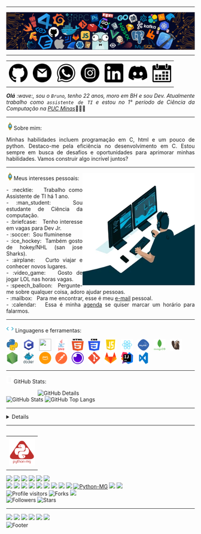 -----

<div>
<img align="center" alt="Header" src="https://github.com/Brunomenezesvaz/Brunomenezesvaz/blob/main/img/header.png?raw=true"/>
</div>

-----

<div align="center">
<table>
<tr>
 <td align="center" colspan="11"></td>
</tr> 
<tr>
<td><a href="https://github.com/Brunomenezesvaz" target="_blank"><img src="https://github.com/Brunomenezesvaz/Brunomenezesvaz/blob/main/img/github.png?raw=true" width="50px" height="50px"/></a>
</td>
<td><a href="mailto:brunomvaz16@gmail.com" target="_blank"><img src="https://github.com/Brunomenezesvaz/Brunomenezesvaz/blob/main/img/gmail.png?raw=true" width="50px" height="50px"/></a>
</td>
<td><a href="https://wa.me/5531992259540" target="_blank"><img src="https://github.com/Brunomenezesvaz/Brunomenezesvaz/blob/main/img/wpp.png?raw=true" width="50px" height="50px"/></a>
</td>
<td><a href="https://www.instagram.com/davidson_faria/" target="_blank"><img src="https://github.com/Brunomenezesvaz/Brunomenezesvaz/blob/main/img/insta.png?raw=true" width="50px" height="50px"/></a>
</td>
<td><a href="https://www.linkedin.com/in/Brunomenezesvaz/" target="_blank"><img src="https://github.com/Brunomenezesvaz/Brunomenezesvaz/blob/main/img/linkedin.png?raw=true" width="50px" height="50px"/></a>
</td>
<td><a href="https://discordapp.com/users/287784703963168768" target="_blank"><img src="https://github.com/Brunomenezesvaz/Brunomenezesvaz/blob/main/img/discord.png?raw=true" width="50px" height="50px"/></a>
</td>
<td><a href="https://calendly.com/Brunomenezesvaz/" target="_blank"><img src="https://github.com/Brunomenezesvaz/Brunomenezesvaz/blob/main/img/calendar.png?raw=true" width="50px" height="50px"/></a>
</td>
</tr>
<tr>
 <td align="center" colspan="11"></td>
</tr> 
</table>

</div>
<div align="justify">
<i><b>Olá</b> :wave:, sou o <code>Bruno</code>, tenho 22 anos, moro em BH e sou Dev. Atualmente trabalho como <code>assistente de TI</code> e estou no 1° período de Ciência da Computação na <a href="https://www.pucminas.br/destaques/Paginas/default.aspx" target="_blank"> PUC Minas</a></i>👨🏻‍💻<br />
</div>

-----

<img height="20" alt="GIF" src="https://github.com/Brunomenezesvaz/Brunomenezesvaz/blob/main/img/soulgem.gif?raw=true"/>Sobre mim:
<div align="justify">
Minhas habilidades incluem programação em C, html e um pouco de python. Destaco-me pela eficiência no desenvolvimento em C. Estou sempre em busca de desafios e oportunidades para aprimorar minhas habilidades. Vamos construir algo incrível juntos?
</div>

-----

<div>
<div>
<img align="right" alt="GIF" src="https://github.com/Brunomenezesvaz/Brunomenezesvaz/blob/main/img/dev.gif?raw=true" width="300px" height="300px"/>
</div>

<img height="20" alt="GIF" src="https://github.com/Brunomenezesvaz/Brunomenezesvaz/blob/main/img/soulgem.gif?raw=true"/>Meus interesses pessoais:

<div align="justify">
<p>
- :necktie: &nbsp; Trabalho como Assistente de TI há 1 ano.<br />
- :man_student: &nbsp; Sou estudante de Ciência da computação.<br />
- :briefcase: &nbsp; Tenho interesse em vagas para Dev Jr.<br />
- :soccer:&nbsp; Sou fluminense<br />
- :ice_hockey:&nbsp; Também gosto de hokey/NHL (san jose Sharks).<br />
- :airplane: &nbsp; Curto viajar e conhecer novos lugares.<br />
- :video_game: &nbsp; Gosto de jogar LOL nas horas vagas.<br />
- :speech_balloon: &nbsp; Pergunte-me sobre qualquer coisa, adoro ajudar pessoas.<br />
- :mailbox: &nbsp; Para me encontrar, esse é meu <a href="mailto:brunomvaz16@gmail.com" target="_blank">e-mail</a> pessoal.<br />
- :calendar: &nbsp; Essa é minha <a href="https://calendly.com/Brunomenezesvaz/30min" target="_blank">agenda</a> se quiser marcar um horário para falarmos.<br />
</p>
</div>
</div>

-----

<div>

<img height="20" alt="GIF" src="https://github.com/Brunomenezesvaz/Brunomenezesvaz/blob/main/img/skills.gif?raw=true"/>&nbsp;Linguagens e ferramentas:

<code><a href="https://www.python.org/" target="_blank"><img width="32" height="32" src="https://github.com/Brunomenezesvaz/Brunomenezesvaz/blob/main/img/python.png?raw=true"/></a></code>
&nbsp; 
<code><a href="https://www.open-std.org/jtc1/sc22/wg14/" target="_blank"><img width="32" height="32" src="https://github.com/Brunomenezesvaz/Brunomenezesvaz/blob/main/img/c.png?raw=true"/></a></code>
&nbsp;
<code><a href="https://isocpp.org/" target="_blank"><img width="32" height="32" src="https://github.com/joaopauloaramuni/joaopauloaramuni/blob/main/img/cpp.svg"/></a></code> 
&nbsp;
<code><a href="https://www.java.com/pt-BR/" target="_blank"><img width="32" height="32" src="https://github.com/Brunomenezesvaz/Brunomenezesvaz/blob/main/img/java.png"/></a></code>
&nbsp; 
<code><a href="https://www.w3schools.com/html/" target="_blank"><img width="32" height="32" src="https://github.com/Brunomenezesvaz/Brunomenezesvaz/blob/main/img/html.svg"/></a></code>
&nbsp; 
<code><a href="https://www.w3schools.com/css/" target="_blank"><img width="32" height="32" src="https://github.com/Brunomenezesvaz/Brunomenezesvaz/blob/main/img/css.svg"/></a></code>
&nbsp; 
<code><a href="https://www.w3schools.com/js/" target="_blank"><img width="32" height="32" src="https://github.com/Brunomenezesvaz/Brunomenezesvaz/blob/main/img/js.png"/></a></code>
&nbsp; 
<code><a href="https://pt-br.reactjs.org/" target="_blank"><img width="32" height="32" src="https://github.com/Brunomenezesvaz/Brunomenezesvaz/blob/main/img/react.png"/></a></code>
&nbsp; 
<code><a href="https://www.mysql.com/" target="_blank"><img width="32" height="32" src="https://github.com/Brunomenezesvaz/Brunomenezesvaz/blob/main/img/mysql.png"/></a></code>
&nbsp; 
<code><a href="https://www.mongodb.com/pt-br" target="_blank"><img width="32" height="32" src="https://github.com/Brunomenezesvaz/Brunomenezesvaz/blob/main/img/mongodb.png"/></a></code>
&nbsp; 
<code><a href="https://dbeaver.io/" target="_blank"><img width="32" height="32" src="https://github.com/Brunomenezesvaz/Brunomenezesvaz/blob/main/img/dbeaver.png"/></a></code>
&nbsp; 
<code><a href="https://nodejs.org/en/" target="_blank"><img width="32" height="32" src="https://github.com/Brunomenezesvaz/Brunomenezesvaz/blob/main/img/nodejs.png"/></a></code>
&nbsp; 
<code><a href="https://www.docker.com/" target="_blank"><img width="32" height="32" src="https://github.com/Brunomenezesvaz/Brunomenezesvaz/blob/main/img/docker.png"/></a></code>
&nbsp; 
<code><a href="https://aws.amazon.com/pt/" target="_blank"><img width="32" height="32" src="https://github.com/Brunomenezesvaz/Brunomenezesvaz/blob/main/img/aws.png"/></a></code>
&nbsp; 
<code><a href="https://www.postman.com/" target="_blank"><img width="32" height="32" src="https://github.com/Brunomenezesvaz/Brunomenezesvaz/blob/main/img/postman.png"/></a></code>
&nbsp; 
<code><a href="https://insomnia.rest/" target="_blank"><img width="32" height="32" src="https://github.com/Brunomenezesvaz/Brunomenezesvaz/blob/main/img/insomnia.png"/></a></code>
&nbsp; 
<code><a href="https://git-scm.com/" target="_blank"><img width="32" height="32" src="https://github.com/Brunomenezesvaz/Brunomenezesvaz/blob/main/img/git.png"/></a></code>
&nbsp; 
<code><a href="https://about.gitlab.com/" target="_blank"><img width="32" height="32" src="https://github.com/Brunomenezesvaz/Brunomenezesvaz/blob/main/img/gitlab.png"/></a></code>
&nbsp; 
<code><a href="https://www.jetbrains.com/idea/" target="_blank"><img width="32" height="32" src="https://github.com/Brunomenezesvaz/Brunomenezesvaz/blob/main/img/intellij.png"/></a></code>
&nbsp; 
<code><a href="https://code.visualstudio.com/" target="_blank"><img width="32" height="32" src="https://github.com/Brunomenezesvaz/Brunomenezesvaz/blob/main/img/vs.png"/></a></code>
</div>

-----

<img height="20" alt="GIF" src="https://github.com/Brunomenezesvaz/Brunomenezesvaz/blob/main/img/graphic.gif?raw=true"/>GitHub Stats:

<div>
<img align="right" alt="GitHub Details" width="420px" src="http://github-profile-summary-cards.vercel.app/api/cards/profile-details?username=Brunomenezesvaz&theme=github_dark"/>
<!--- <img alt="GitHub Commits" width="200px" src="http://github-profile-summary-cards.vercel.app/api/cards/productive-time?username=Brunomenezesvaz&theme=github_dark"/> -->
<img alt="GitHub Stats" width="200px" src="http://github-profile-summary-cards.vercel.app/api/cards/stats?username=Brunomenezesvaz&theme=github_dark"/>
<img alt="GitHub Top Langs" width="200px" src="http://github-profile-summary-cards.vercel.app/api/cards/repos-per-language?username=Brunomenezesvaz&theme=github_dark"/>
</div>

-----

<div>
<div>
<details>
<!--<summary><img height="20" alt="GIF" src="https://github.com/Brunomenezesvaz/Brunomenezesvaz/blob/main/img/spotify.gif?raw=true"/> Bruno's Spotify Data</summary>
<img src="https://data-card-for-spotify.herokuapp.com/api/card?user_id=315wxb3gkvxvtiqzvc2u7zdejq6a" alt="Data Card for Spotify">
</details>
</div>
<div>--!>
<!--- <a href="https://twitter.com/Brunomenezesvaz" target="_blank"><img align="right" width="400px" height="270px" alt="tweets" src="https://github-readme-twitter.gazf.vercel.app/api?id=Brunomenezesvaz"/></a> -->
<a href="https://www.last.fm/pt/user/Brunomenezesvaz" target="_blank"><img align="right" width="400px" height="270px" alt="lastfm" src="https://lastfm-recently-played.vercel.app/api?user=Brunomenezesvaz&width=400"/></a>
<div>
<img alt="Spotify" width="200px" height="270px" src="https://spotify-github-profile.vercel.app/api/view?uid=315wxb3gkvxvtiqzvc2u7zdejq6a&cover_image=true&theme=default"/> &nbsp; &nbsp; 
<img alt="Spotify list" width="200px" height="270px" src="https://spotify-recently-played-readme.vercel.app/api?user=315wxb3gkvxvtiqzvc2u7zdejq6a&count=10"/>
</div>
</div>

-----

<div>
<table align="right">
<tr>
 <td align="center" colspan="1"></td>
</tr> 
<tr>
<td><a href="https://pythonmg.github.io/" target="_blank"><img src="https://github.com/Brunomenezesvaz/Brunomenezesvaz/blob/main/img/pythonmg.png?raw=true" width="70px" height="70px"/></a></td>
</tr>
<tr>
 <td align="center" colspan="1"></td>
</tr> 
</table>
<img src="https://img.shields.io/badge/Python-Aspira-blue?logo=Python"/>
<img src="https://img.shields.io/badge/Java-Dev-blue"/>
<img src="https://img.shields.io/badge/C-Enthusiast-blue"/>
<img src="https://img.shields.io/badge/TDD-Advocate-blue"/>
<img src="https://img.shields.io/badge/Clean%20Code-Evangelist-blue"/>
<img src="https://img.shields.io/badge/Open%20Source-Lover-blue?logo=opensourceinitiative"/>
<br />
<img src="https://img.shields.io/badge/Flask-Dev-blue?logo=Flask"/>
<img src="https://img.shields.io/badge/FastAPI-Dev-blue?logo=FastAPI"/>
 <img src="https://img.shields.io/badge/JavaScript-Dev-blue?logo=javascript"/>
<img src="https://img.shields.io/badge/Node.js-Dev-blue?logo=Node.js"/>
<img src="https://img.shields.io/badge/Next.js-Dev-blue?logo=Next.js"/>
<img src="https://img.shields.io/badge/AWS-Dev-blue?logo=amazonaws"/>
<img src="https://img.shields.io/badge/Docker-Dev-blue?logo=docker"/>
<img src="https://img.shields.io/badge/Grafana-Dev-blue?logo=grafana"/>
<img src="https://img.shields.io/badge/New%20Relic-Dev-blue?logo=newrelic"/>
<a href="https://github.com/pythonmg" target="_blank"><img alt="Python-MG" src="https://img.shields.io/badge/Siga%20a%20comunidade%20mineira%20de%20python%3A-Python--MG-blue?logo=Python"/></a>
<img src="https://img.shields.io/badge/OS-macOS-informational?logo=apple&logoColor=white"/>
<img src="https://img.shields.io/badge/OS-Linux-informational?logo=linux&logoColor=white"/>
<br />
<img alt="Profile visitors" src="https://komarev.com/ghpvc/?username=Brunomenezesvaz"/>
<img alt="Forks" src="https://img.shields.io/github/forks/Brunomenezesvaz/Brunomenezesvaz?logo=git"/>
<a href="https://stars.github.com/nominate/" target="_blank"><img src="https://img.shields.io/static/v1?label=%F0%9F%8C%9F&message=If%20useful&color=blue"/></a>
<br />
<img alt="Followers" src="https://img.shields.io/github/followers/Brunomenezesvaz?style=social"/>
<img alt="Stars" src="https://img.shields.io/github/stars/Brunomenezesvaz?style=social"/>
</div>

-----

<div>
<a href="https://www.linkedin.com/in/Brunomenezesvaz/" target="_blank"><img alt"Linkedin" src="https://img.shields.io/badge/LinkedIn-0077B5?style=for-the-badge&logo=linkedin&logoColor=white"/></a>
<a href="mailto:davidson.afg@gmail.com" target="_blank"><img alt"Gmail" src="https://img.shields.io/badge/Gmail-D14836?style=for-the-badge&logo=gmail&logoColor=white"/></a>
<a href="https://wa.me/5531992259540" target="_blank"><img alt"WhatsApp" src="https://img.shields.io/badge/WhatsApp-25D366?style=for-the-badge&logo=whatsapp&logoColor=white"/></a>
<a href="https://discordapp.com/users/287784703963168768" target="_blank"><img alt"Discord" src="https://img.shields.io/badge/Discord-7289DA?style=for-the-badge&logo=discord&logoColor=white"/></a>
<a href="https://open.spotify.com/user/315wxb3gkvxvtiqzvc2u7zdejq6a?si=45c49575a1ba4cb7&nd=1&dlsi=7f9a4570be91417c" target="_blank"><img alt"Spotify" src="https://img.shields.io/badge/Spotify-1ED760?&style=for-the-badge&logo=spotify&logoColor=white"/></a>
<a href="https://www.instagram.com/davidson_faria/" target="_blank"><img alt"Instagram" src="https://img.shields.io/badge/Instagram-E4405F?style=for-the-badge&logo=instagram&logoColor=white"/></a>
</div>

<div>
<img align="center" alt="Footer" width="1200px" height="20px" src="https://github.com/Brunomenezesvaz/Brunomenezesvaz/blob/main/img/footer-gray.gif?raw=true"/>
</div>

